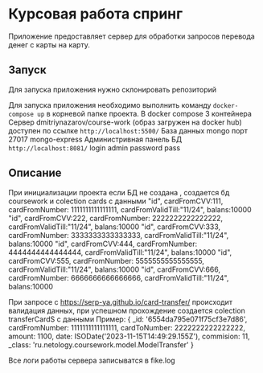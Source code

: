 # Курсовая работа спринг

Приложение предоставляет сервер для обработки запросов перевода денег с карты на карту.

## Запуск
Для запуска приложения нужно склонировать репозиторий

Для запуска приложения необходимо выполнить команду `docker-compose up` в корневой папке проекта.
В docker compose 3 контейнера
Сервер dmitriynazarov/course-work (образ загружен на docker hub) доступен по ссылке `http://localhost:5500/`
База данных mongo порт 27017
mongo-express Администривная панель БД `http://localhost:8081/` login admin password pass

## Описание

При инициализации проекта если БД не создана , создается бд coursework и colection cards c данными
"id", cardFromCVV:111, cardFromNumber: 1111111111111111, cardFromValidTill:"11/24", balans:10000
"id", cardFromCVV:222, cardFromNumber: 2222222222222222, cardFromValidTill:"11/24", balans:10000
"id", cardFromCVV:333, cardFromNumber: 3333333333333333, cardFromValidTill:"11/24", balans:10000
"id", cardFromCVV:444, cardFromNumber: 4444444444444444, cardFromValidTill:"11/24", balans:10000
"id", cardFromCVV:555, cardFromNumber: 5555555555555555, cardFromValidTill:"11/24", balans:10000
"id", cardFromCVV:666, cardFromNumber: 6666666666666666, cardFromValidTill:"11/24", balans:10000

При запросе  с  https://serp-ya.github.io/card-transfer/ происходит валидация данных, при успешном прохождение создается colection transferCardS с данными
Пример:
{
_id: '6554da795e071f75cf3e7d86',
cardFromNumber: 1111111111111111,
cardToNumber: 2222222222222222,
amount: 1100,
date: ISODate('2023-11-15T14:49:29.155Z'),
commision: 11,
_class: 'ru.netology.coursework.model.ModelTransfer'
}

Все логи работы сервера записыватся в fike.log
